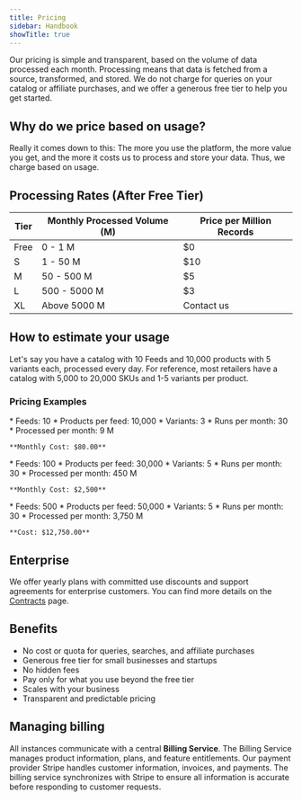 ```yaml
---
title: Pricing
sidebar: Handbook
showTitle: true
---
```


Our pricing is simple and transparent, based on the volume of data processed each month. Processing means that data is fetched from a source, transformed, and stored. We do not charge for queries on your catalog or affiliate purchases, and we offer a generous free tier to help you get started.

## Why do we price based on usage?

Really it comes down to this: The more you use the platform, the more value you get, and the more it costs us to process and store your data. Thus, we charge based on usage.

## Processing Rates (After Free Tier)

| Tier | Monthly Processed Volume (M) | Price per Million Records |
|------|------------------------------|---------------------------|
| Free | 0 - 1 M                       | $0                        |
| S    | 1 - 50 M                      | $10                       |
| M    | 50 - 500 M                    | $5                        |
| L    | 500 - 5000 M                  | $3                        |
| XL   | Above 5000 M                  | Contact us                |

## How to estimate your usage

Let's say you have a catalog with 10 Feeds and 10,000 products with 5 variants each, processed every day.
For reference, most retailers have a catalog with 5,000 to 20,000 SKUs and 1-5 variants per product.

### Pricing Examples
<CardGroup cols={2}>
  <Card title="Starting out" icon="square-1">
    * Feeds: 10
    * Products per feed: 10,000
    * Variants: 3
    * Runs per month: 30
    * Processed per month: 9 M


    **Monthly Cost: $80.00**
  </Card>
  <Card title="Large catalog" icon="square-2">
    * Feeds: 100
    * Products per feed: 30,000
    * Variants: 5
    * Runs per month: 30
    * Processed per month: 450 M


    **Monthly Cost: $2,500**
  </Card>
  <Card title="Very large catalog" icon="square-3">
    * Feeds: 500
    * Products per feed: 50,000
    * Variants: 5
    * Runs per month: 30
    * Processed per month: 3,750 M


    **Cost: $12,750.00**
  </Card>
</CardGroup>

## Enterprise

We offer yearly plans with committed use discounts and support agreements for enterprise customers. You can find more details on the [Contracts](./contracts) page.

## Benefits

* No cost or quota for queries, searches, and affiliate purchases
* Generous free tier for small businesses and startups
* No hidden fees
* Pay only for what you use beyond the free tier
* Scales with your business
* Transparent and predictable pricing

## Managing billing

All instances communicate with a central **Billing Service**. The Billing Service manages product information, plans, and feature entitlements. Our payment provider Stripe handles customer information, invoices, and payments. The billing service synchronizes with Stripe to ensure all information is accurate before responding to customer requests.